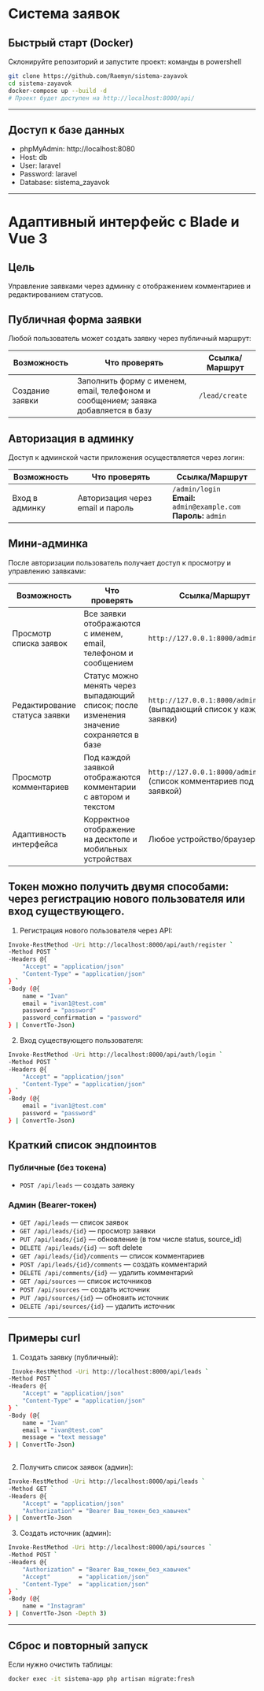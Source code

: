 # Система заявок

## Быстрый старт (Docker)


Склонируйте репозиторий и запустите проект:
команды в powershell
```bash
git clone https://github.com/Raemyn/sistema-zayavok
cd sistema-zayavok
docker-compose up --build -d
# Проект будет доступен на http://localhost:8000/api/
```

---

## Доступ к базе данных

- phpMyAdmin: http://localhost:8080
- Host: db
- User: laravel
- Password: laravel
- Database: sistema_zayavok

---



# Адаптивный интерфейс с Blade и Vue 3

## Цель
Управление заявками через админку с отображением комментариев и редактированием статусов.

## Публичная форма заявки
Любой пользователь может создать заявку через публичный маршрут:

| Возможность | Что проверять | Ссылка/Маршрут |
|------------|---------------|----------------|
| Создание заявки | Заполнить форму с именем, email, телефоном и сообщением; заявка добавляется в базу | `/lead/create` |

## Авторизация в админку
Доступ к админской части приложения осуществляется через логин:

| Возможность | Что проверять | Ссылка/Маршрут |
|------------|---------------|----------------|
| Вход в админку | Авторизация через email и пароль | `/admin/login`<br>**Email:** `admin@example.com`<br>**Пароль:** `admin` |

## Мини-админка
После авторизации пользователь получает доступ к просмотру и управлению заявками:

| Возможность | Что проверять | Ссылка/Маршрут |
|------------|---------------|----------------|
| Просмотр списка заявок | Все заявки отображаются с именем, email, телефоном и сообщением | `http://127.0.0.1:8000/admin/leads` |
| Редактирование статуса заявки | Статус можно менять через выпадающий список; после изменения значение сохраняется в базе | `http://127.0.0.1:8000/admin/leads` (выпадающий список у каждой заявки) |
| Просмотр комментариев | Под каждой заявкой отображаются комментарии с автором и текстом | `http://127.0.0.1:8000/admin/leads` (список комментариев под заявкой) |
| Адаптивность интерфейса | Корректное отображение на десктопе и мобильных устройствах | Любое устройство/браузер |




## Токен можно получить двумя способами: через регистрацию нового пользователя или вход существующего.

1. Регистрация нового пользователя через API:

```bash
Invoke-RestMethod -Uri http://localhost:8000/api/auth/register `
-Method POST `
-Headers @{
    "Accept" = "application/json"
    "Content-Type" = "application/json"
} `
-Body (@{
    name = "Ivan"
    email = "ivan1@test.com"
    password = "password"
    password_confirmation = "password"
} | ConvertTo-Json)

```

2. Вход существующего пользователя:

```bash
Invoke-RestMethod -Uri http://localhost:8000/api/auth/login `
-Method POST `
-Headers @{
    "Accept" = "application/json"
    "Content-Type" = "application/json"
} `
-Body (@{
    email = "ivan1@test.com"
    password = "password"
} | ConvertTo-Json)

```

## Краткий список эндпоинтов

### Публичные (без токена)

- `POST /api/leads` — создать заявку

### Админ (Bearer-токен)

- `GET /api/leads` — список заявок  
- `GET /api/leads/{id}` — просмотр заявки  
- `PUT /api/leads/{id}` — обновление (в том числе status, source_id)  
- `DELETE /api/leads/{id}` — soft delete  
- `GET /api/leads/{id}/comments` — список комментариев  
- `POST /api/leads/{id}/comments` — создать комментарий  
- `DELETE /api/comments/{id}` — удалить комментарий  
- `GET /api/sources` — список источников  
- `POST /api/sources` — создать источник  
- `PUT /api/sources/{id}` — обновить источник  
- `DELETE /api/sources/{id}` — удалить источник

---

## Примеры curl

1. Создать заявку (публичный):

```bash
 Invoke-RestMethod -Uri http://localhost:8000/api/leads `
-Method POST `
-Headers @{
    "Accept" = "application/json"
    "Content-Type" = "application/json"
} `
-Body (@{
    name = "Ivan"
    email = "ivan@test.com"
    message = "text message"
} | ConvertTo-Json)
                                                                                                    
```

2. Получить список заявок (админ):

```bash
Invoke-RestMethod -Uri http://localhost:8000/api/leads `
-Method GET `
-Headers @{
    "Accept" = "application/json"
    "Authorization" = "Bearer Ваш_токен_без_кавычек"
} | ConvertTo-Json
```

3. Создать источник (админ):

```bash
Invoke-RestMethod -Uri http://localhost:8000/api/sources `
-Method POST `
-Headers @{
    "Authorization" = "Bearer Ваш_токен_без_кавычек"
    "Accept"        = "application/json"
    "Content-Type"  = "application/json"
} `
-Body (@{
    name = "Instagram"
} | ConvertTo-Json -Depth 3)
```

---

## Сброс и повторный запуск

Если нужно очистить таблицы:

```bash
docker exec -it sistema-app php artisan migrate:fresh
```


